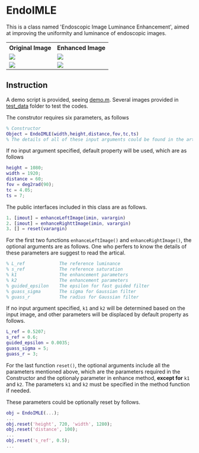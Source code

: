 # EndoIMLE

This is a class named 'Endoscopic Image Luminance Enhancement', aimed at improving the uniformity and luminance of endoscopic images.

<table>
    <tr><th> Original Image </th> <th> Enhanced Image </th>
    </tr>
    <tr><td> <img src="./test_data/test_01.bmp"> </td>
    <td> <img src="./test_data/test_01_enhanced.bmp"> </td>
    </tr>
    <tr><td> <img src="./test_data/test_02.bmp"> </td>
    <td> <img src="./test_data/test_02_enhanced.bmp"> </td>
    </tr>
</table>

## Instruction

A demo script is provided, seeing [demo.m](https://github.com/wlfrii/EndoIMLE/blob/main/demo.m). Several images provided in [test_data](https://github.com/wlfrii/EndoIMLE/tree/main/test_data) folder to test the codes.

The construtor requires six parameters, as follows
```MATLAB
% Constructor
Object = EndoIMLE(width,height,distance,fov,tc,ts)
% The details of all of these input arguments could be found in the artical.
```

If no input argument specified, default property will be used, which are as follows
```MATLAB
height = 1080; 
width = 1920;
distance = 60;
fov = deg2rad(90);
tc = 4.05;
ts = 7;
```

The public interfaces included in this class are as follows.
```MATLAB
1. [imout] = enhanceLeftImage(imin, varargin)
2. [imout] = enhanceRighttImage(imin, varargin)
3. [] = reset(varargin)
```

For the first two functions `enhanceLeftImage()` and `enhanceRightImage()`, the optional arguments are as follows. One who perfers to know the details of these parameters are suggest to read the artical.
```MATLAB
% L_ref             The reference luminance
% s_ref             The reference saturation
% k1                The enhancement parameters
% k2                The enhancement parameters
% guided_epsilon    The epsilon for fast guided filter
% guass_sigma       The sigma for Gaussian filter
% guass_r           The radius for Gaussian filter
```

If no input argument specified, `k1` and `k2` will be determined based on the input image, and other parameters will be displaced by default property as follows.
```MATLAB
L_ref = 0.5207;
s_ref = 0.6;
guided_epsilon = 0.0035;
guass_sigma = 5;
guass_r = 3;
```

For the last function `reset()`, the optional arguments include all the parameters mentioned above, which are the parameters required in the Constructor and the optionaly parameter in enhance method, __except for__  `k1` and `k2`. The parameters `k1` and `k2` must be specified in the method function if needed.

These parameters could be optionally reset by follows.
```MATLAB
obj = EndoIMLE(...);
...
obj.reset('height', 720, 'width', 1280);
obj.reset('distance', 100);
...
obj.reset('s_ref', 0.5);
...
```


